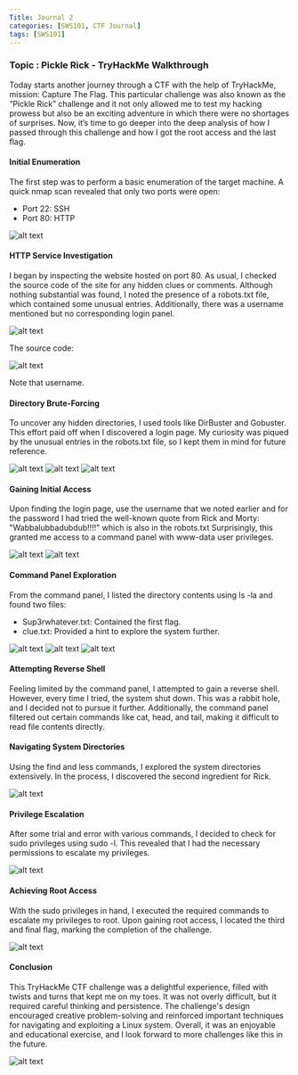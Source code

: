 ```yaml
---
Title: Journal 2
categories: [SWS101, CTF Journal]
tags: [SWS101]
---
```


### Topic : Pickle Rick - TryHackMe Walkthrough 

Today starts another journey through a CTF  with the help of TryHackMe, mission: Capture The Flag. This particular challenge was also known as the “Pickle Rick” challenge and it not only allowed me to test my hacking prowess but also be an exciting adventure in which there were no shortages of surprises. Now, it’s time to go deeper into the deep analysis of how I passed through this challenge and how I got the root access and the last flag. 

#### Initial Enumeration

The first step was to perform a basic enumeration of the target machine. A quick nmap scan revealed that only two ports were open:
   -  Port 22: SSH
   - Port 80: HTTP

![alt text](../assets/CTF2-1.png)

#### HTTP Service Investigation

I began by inspecting the website hosted on port 80. As usual, I checked the source code of the site for any hidden clues or comments. Although nothing substantial was found, I noted the presence of a robots.txt file, which contained some unusual entries. Additionally, there was a username mentioned but no corresponding login panel.

![alt text](../assets/CTF2-2.png)

The source code:

![alt text](../assets/CTF2-3.png)

Note that username.

#### Directory Brute-Forcing

To uncover any hidden directories, I used tools like DirBuster and Gobuster. This effort paid off when I discovered a login page. My curiosity was piqued by the unusual entries in the robots.txt file, so I kept them in mind for future reference.

![alt text](../assets/CTF2-4.png)
![alt text](../assets/CTF2-5.png)
![alt text](../assets/CTF2-6.png)

#### Gaining Initial Access

Upon finding the login page, use the username that we noted earlier and for the password I had tried the well-known quote from Rick and Morty: "Wabbalubbadubdub!!!!" which is also in the robots.txt Surprisingly, this granted me access to a command panel with www-data user privileges.

![alt text](../assets/CTF2-7.png)
![alt text](../assets/CTF2-7.0.png)



#### Command Panel Exploration

From the command panel, I listed the directory contents using ls -la and found two files:
- Sup3rwhatever.txt: Contained the first flag.
- clue.txt: Provided a hint to explore the system further.

![alt text](../assets/CTF2-8.png)
![alt text](../assets/CTF2-9.png)
![alt text](../assets/CTF2-10.png)

#### Attempting Reverse Shell

Feeling limited by the command panel, I attempted to gain a reverse shell. However, every time I tried, the system shut down. This was a rabbit hole, and I decided not to pursue it further. Additionally, the command panel filtered out certain commands like cat, head, and tail, making it difficult to read file contents directly.

#### Navigating System Directories

Using the find and less commands, I explored the system directories extensively. In the process, I discovered the second ingredient for Rick.

![alt text](../assets/CTF2-11.png)

#### Privilege Escalation

After some trial and error with various commands, I decided to check for sudo privileges using sudo -l. This revealed that I had the necessary permissions to escalate my privileges.

![alt text](../assets/CTF2-12.png)

#### Achieving Root Access

With the sudo privileges in hand, I executed the required commands to escalate my privileges to root. Upon gaining root access, I located the third and final flag, marking the completion of the challenge.

![alt text](../assets/CTF2-13.png)

#### Conclusion

This TryHackMe CTF challenge was a delightful experience, filled with twists and turns that kept me on my toes. It was not overly difficult, but it required careful thinking and persistence. The challenge's design encouraged creative problem-solving and reinforced important techniques for navigating and exploiting a Linux system. Overall, it was an enjoyable and educational exercise, and I look forward to more challenges like this in the future.

![alt text](../assets/CTF2-14.png)
